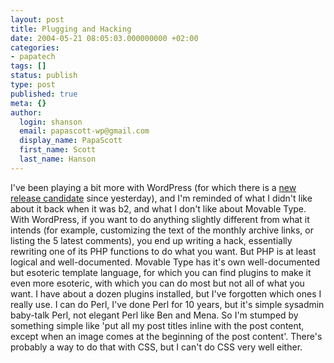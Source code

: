 ```yaml
---
layout: post
title: Plugging and Hacking
date: 2004-05-21 08:05:03.000000000 +02:00
categories:
- papatech
tags: []
status: publish
type: post
published: true
meta: {}
author:
  login: shanson
  email: papascott-wp@gmail.com
  display_name: PapaScott
  first_name: Scott
  last_name: Hanson
---
```

<p>I've been playing a bit more with WordPress (for which there is a <a title="WordPress Development Blog" href="http://wordpress.org/development/archives/2004/05/20/final-release-candidate/">new release candidate</a> since yesterday), and I'm reminded of what I didn't like about it back when it was b2, and what I don't like about Movable Type. With WordPress, if you want to do anything slightly different from  what it intends (for example, customizing the text of the monthly archive links, or listing the 5 latest comments), you end up writing a hack, essentially rewriting one of its PHP functions to do what you want. But PHP is at least logical and well-documented. Movable Type has it's own well-documented but esoteric template language, for which you can find plugins to make it even more esoteric, with which you can do most but not all of what you want. I have about a dozen plugins installed, but I've forgotten which ones I really use. I can do Perl, I've done Perl for 10 years, but it's simple sysadmin baby-talk Perl, not elegant Perl like Ben and Mena. So I'm stumped by something simple like 'put all my post titles inline with the post content, except when an image comes at the beginning of the post content'. There's probably a way to do that with CSS, but I can't do CSS very well either.</p>
